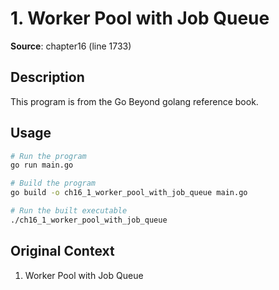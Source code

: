 # 1. Worker Pool with Job Queue

**Source**: chapter16 (line 1733)

## Description

This program is from the Go Beyond golang reference book.

## Usage

```bash
# Run the program
go run main.go

# Build the program
go build -o ch16_1_worker_pool_with_job_queue main.go

# Run the built executable
./ch16_1_worker_pool_with_job_queue
```

## Original Context

1. Worker Pool with Job Queue
